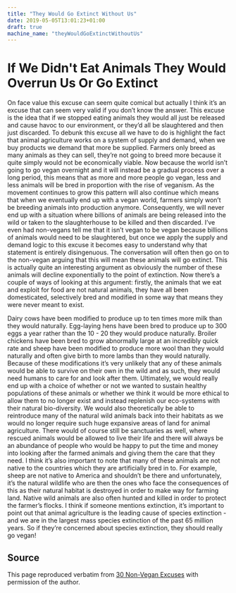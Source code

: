 ```yaml
---
title: "They Would Go Extinct Without Us"
date: 2019-05-05T13:01:23+01:00
draft: true
machine_name: "theyWouldGoExtinctWithoutUs"
---
```


# If We Didn't Eat Animals They Would Overrun Us Or Go Extinct
On face value this excuse can seem quite comical but actually I think it’s an excuse that can seem very valid if you don’t know the answer. This excuse is the idea that if we stopped eating animals they would all just be released and cause havoc to our environment, or they’d all be slaughtered and then just discarded.
To debunk this excuse all we have to do is highlight the fact that animal agriculture works on a system of supply and demand, when we buy products we demand that more be supplied. Farmers only breed as many animals as they can sell, they’re not going to breed more because it quite simply would not be economically viable. Now because the world isn’t going to go vegan overnight and it will instead be a gradual process over a long period, this means that as more and more people go vegan, less and less animals will be bred in proportion with the rise of veganism.
As the movement continues to grow this pattern will also continue which means that when we eventually end up with a vegan world, farmers simply won’t be breeding animals into production anymore. Consequently, we will never end up with a situation where billions of animals are being released into the wild or taken to the slaughterhouse to be killed and then discarded.
I’ve even had non-vegans tell me that it isn’t vegan to be vegan because billions of animals would need to be slaughtered, but once we apply the supply and demand logic to this excuse it becomes easy to understand why that statement is entirely disingenuous.
The conversation will often then go on to the non-vegan arguing that this will mean these animals will go extinct. This is actually quite an interesting argument as obviously the number of these animals will decline exponentially to the point of extinction. Now there’s a couple of ways of looking at this argument: firstly, the animals that we eat and exploit for food are not natural animals, they have all been domesticated, selectively bred and modified in some way that means they were never meant to exist.

Dairy cows have been modified to produce up to ten times more milk than they would naturally. Egg-laying hens have been bred to produce up to 300 eggs a year rather than the 10 - 20 they would produce naturally. Broiler chickens have been bred to grow abnormally large at an incredibly quick rate and sheep have been modified to produce more wool than they would naturally and often give birth to more lambs than they would naturally.
Because of these modifications it’s very unlikely that any of these animals would be able to survive on their own in the wild and as such, they would need humans to care for and look after them. Ultimately, we would really end up with a choice of whether or not we wanted to sustain healthy populations of these animals or whether we think it would be more ethical to allow them to no longer exist and instead replenish our eco-systems with their natural bio-diversity. We would also theoretically be able to reintroduce many of the natural wild animals back into their habitats as we would no longer require such huge expansive areas of land for animal agriculture.
There would of course still be sanctuaries as well, where rescued animals would be allowed to live their life and there will always be an abundance of people who would be happy to put the time and money into looking after the farmed animals and giving them the care that they need.
I think it’s also important to note that many of these animals are not native to the countries which they are artificially bred in to. For example, sheep are not native to America and shouldn’t be there and unfortunately, it’s the natural wildlife who are then the ones who face the consequences of this as their natural habitat is destroyed in order to make way for farming land. Native wild animals are also often hunted and killed in order to protect the farmer’s flocks.
I think if someone mentions extinction, it’s important to point out that animal agriculture is the leading cause of species extinction - and we are in the largest mass species extinction of the past 65 million years. So if they’re concerned about species extinction, they should really go vegan!

## Source
This page reproduced verbatim from [30 Non-Vegan Excuses](https://earthlinged.org/ebook) with permission of the author.
